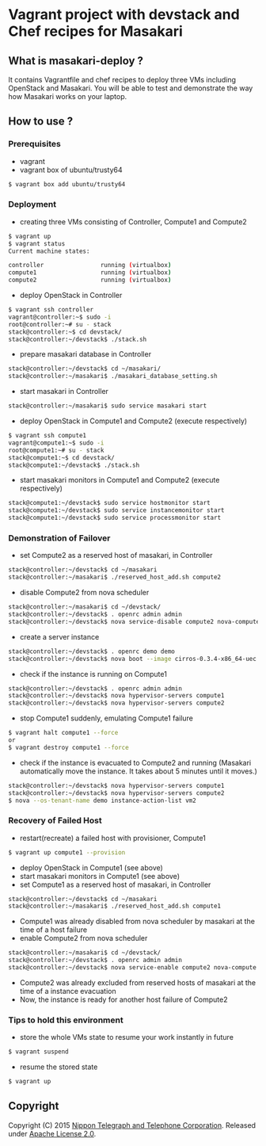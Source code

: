 # Vagrant project with devstack and Chef recipes for Masakari

## What is masakari-deploy ?
It contains Vagrantfile and chef recipes to deploy three VMs including OpenStack and Masakari. You will be able to test and demonstrate the way how Masakari works on your laptop.

## How to use ?

### Prerequisites
* vagrant
* vagrant box of ubuntu/trusty64
```sh
$ vagrant box add ubuntu/trusty64
```

### Deployment
* creating three VMs consisting of Controller, Compute1 and Compute2
```sh
$ vagrant up
$ vagrant status
Current machine states:

controller                running (virtualbox)
compute1                  running (virtualbox)
compute2                  running (virtualbox)
```
* deploy OpenStack in Controller
```sh
$ vagrant ssh controller
vagrant@controller:~$ sudo -i
root@controller:~# su - stack
stack@controller:~$ cd devstack/
stack@controller:~/devstack$ ./stack.sh
```
* prepare masakari database in Controller
```sh
stack@controller:~/devstack$ cd ~/masakari/
stack@controller:~/masakari$ ./masakari_database_setting.sh
```
* start masakari in Controller
```sh
stack@controller:~/masakari$ sudo service masakari start
```
* deploy OpenStack in Compute1 and Compute2 (execute respectively)
```sh
$ vagrant ssh compute1
vagrant@compute1:~$ sudo -i
root@compute1:~# su - stack
stack@compute1:~$ cd devstack/
stack@compute1:~/devstack$ ./stack.sh
```
* start masakari monitors in Compute1 and Compute2 (execute respectively)
```sh
stack@compute1:~/devstack$ sudo service hostmonitor start
stack@compute1:~/devstack$ sudo service instancemonitor start
stack@compute1:~/devstack$ sudo service processmonitor start
```

### Demonstration of Failover
* set Compute2 as a reserved host of masakari, in Controller
```sh
stack@controller:~/devstack$ cd ~/masakari
stack@controller:~/masakari$ ./reserved_host_add.sh compute2
```
* disable Compute2 from nova scheduler
```sh
stack@controller:~/masakari$ cd ~/devstack/
stack@controller:~/devstack$ . openrc admin admin
stack@controller:~/devstack$ nova service-disable compute2 nova-compute
```
* create a server instance
```sh
stack@controller:~/devstack$ . openrc demo demo
stack@controller:~/devstack$ nova boot --image cirros-0.3.4-x86_64-uec --flavor m1.nano vm1
```
* check if the instance is running on Compute1
```sh
stack@controller:~/devstack$ . openrc admin admin
stack@controller:~/devstack$ nova hypervisor-servers compute1
stack@controller:~/devstack$ nova hypervisor-servers compute2
```
* stop Compute1 suddenly, emulating Compute1 failure
```sh
$ vagrant halt compute1 --force
or
$ vagrant destroy compute1 --force
```
* check if the instance is evacuated to Compute2 and running (Masakari automatically move the instance. It takes about 5 minutes until it moves.)
```sh
stack@controller:~/devstack$ nova hypervisor-servers compute1
stack@controller:~/devstack$ nova hypervisor-servers compute2
$ nova --os-tenant-name demo instance-action-list vm2
```

### Recovery of Failed Host

* restart(recreate) a failed host with provisioner, Compute1 
```sh
$ vagrant up compute1 --provision
```
* deploy OpenStack in Compute1 (see above)
* start masakari monitors in Compute1 (see above)
* set Compute1 as a reserved host of masakari, in Controller
```sh
stack@controller:~/devstack$ cd ~/masakari
stack@controller:~/masakari$ ./reserved_host_add.sh compute1
```
* Compute1 was already disabled from nova scheduler by masakari at the time of a host failure
* enable Compute2 from nova scheduler
```sh
stack@controller:~/masakari$ cd ~/devstack/
stack@controller:~/devstack$ . openrc admin admin
stack@controller:~/devstack$ nova service-enable compute2 nova-compute
```
* Compute2 was already excluded from reserved hosts of masakari at the time of a instance evacuation
* Now, the instance is ready for another host failure of Compute2

### Tips to hold this environment

* store the whole VMs state to resume your work instantly in future
```sh
$ vagrant suspend
```
* resume the stored state
```sh
$ vagrant up
````

## Copyright
Copyright (C) 2015 [Nippon Telegraph and Telephone Corporation](http://www.ntt.co.jp/index_e.html).
Released under [Apache License 2.0](LICENSE).
